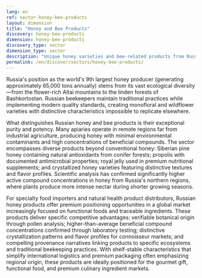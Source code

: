 ```yaml
---
lang: en
ref: sector-honey-bee-products
layout: dimension
title: "Honey and Bee Products"
discovery: honey-bee-products
dimension: honey-bee-products
discovery_type: sector
dimension_type: sector
description: "Unique honey varieties and bee-related products from Russia's diverse and pristine landscapes, showcasing natural purity and regional diversity."
permalink: /en/discover/sectors/honey-bee-products/
---
```


Russia's position as the world's 9th largest honey producer (generating approximately 65,000 tons annually) stems from its vast ecological diversity—from the flower-rich Altai mountains to the linden forests of Bashkortostan. Russian beekeepers maintain traditional practices while implementing modern quality standards, creating monofloral and wildflower varieties with distinctive characteristics impossible to replicate elsewhere.

What distinguishes Russian honey and bee products is their exceptional purity and potency. Many apiaries operate in remote regions far from industrial agriculture, producing honey with minimal environmental contaminants and high concentrations of beneficial compounds. The sector encompasses diverse products beyond conventional honey: Siberian pine honey containing natural antioxidants from conifer forests; propolis with documented antimicrobial properties; royal jelly used in premium nutritional supplements; and crystallized honey varieties featuring distinctive textures and flavor profiles. Scientific analysis has confirmed significantly higher active compound concentrations in honey from Russia's northern regions, where plants produce more intense nectar during shorter growing seasons.

For specialty food importers and natural health product distributors, Russian honey products offer premium positioning opportunities in a global market increasingly focused on functional foods and traceable ingredients. These products deliver specific competitive advantages: verifiable botanical origin through pollen analysis; higher-than-average beneficial compound concentrations confirmed through laboratory testing; distinctive crystallization patterns and flavor profiles for connoisseur markets; and compelling provenance narratives linking products to specific ecosystems and traditional beekeeping practices. With shelf-stable characteristics that simplify international logistics and premium packaging often emphasizing regional origin, these products are ideally positioned for the gourmet gift, functional food, and premium culinary ingredient markets.
